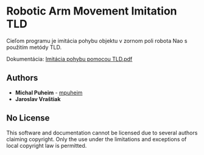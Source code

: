 # Robotic Arm Movement Imitation TLD

Cieľom programu je imitácia pohybu objektu v zornom poli robota Nao s použitím metódy TLD.

Dokumentácia: [Imitácia pohybu pomocou TLD.pdf](Imit%C3%A1cia%20pohybu%20pomocou%20TLD.pdf)

## Authors

* **Michal Puheim** - [mpuheim](https://github.com/mpuheim)
* **Jaroslav Vraštiak**

## No License

This software and documentation cannot be licensed due to several authors claiming copyright. Only the use under the limitations and exceptions of local copyright law is permitted.
